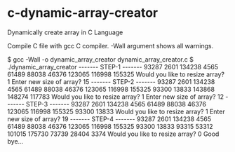 # c-dynamic-array-creator
Dynamically create array in C Language

Compile C file with gcc C compiler. -Wall argument shows all warnings.

$ gcc -Wall -o dynamic_array_creator dynamic_array_creator.c 
$ ./dynamic_array_creator 
------- STEP-1 ------- 
93287 2601 134238 4565 61489 88038 46376 123065 116998 155325 
Would you like to resize array? 
1
Enter new size of array? 
15
------- STEP-2 ------- 
93287 2601 134238 4565 61489 88038 46376 123065 116998 155325 93300 13833 143868 148274 117783 
Would you like to resize array? 
1
Enter new size of array? 
12
------- STEP-3 ------- 
93287 2601 134238 4565 61489 88038 46376 123065 116998 155325 93300 13833 
Would you like to resize array? 
1
Enter new size of array? 
19
------- STEP-4 ------- 
93287 2601 134238 4565 61489 88038 46376 123065 116998 155325 93300 13833 93315 53312 101015 175730 73739 28404 3374 
Would you like to resize array? 
0
Good bye...
